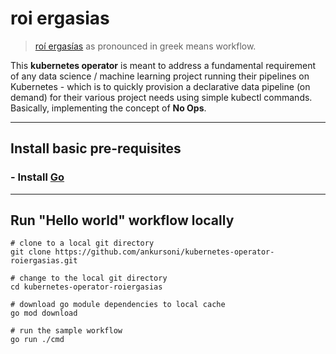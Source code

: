 # roi ergasias
> [roí ergasías](https://translate.google.com/?sl=en&tl=el&text=workflow&op=translate) as pronounced in greek means workflow.

This **kubernetes operator** is meant to address a fundamental requirement of any data science / machine learning project running their pipelines on Kubernetes - which is to quickly provision a declarative data pipeline (on demand) for their various project needs using simple kubectl commands. Basically, implementing the concept of **No Ops**.

---

## Install basic pre-requisites
### - Install [Go](https://golang.org/doc/install)

---

## Run "Hello world" workflow locally
``` SH
# clone to a local git directory
git clone https://github.com/ankursoni/kubernetes-operator-roiergasias.git

# change to the local git directory
cd kubernetes-operator-roiergasias

# download go module dependencies to local cache
go mod download

# run the sample workflow
go run ./cmd
```